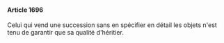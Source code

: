 #### Article 1696

Celui qui vend une succession sans en spécifier en détail les objets n'est tenu de garantir que sa qualité d'héritier.

